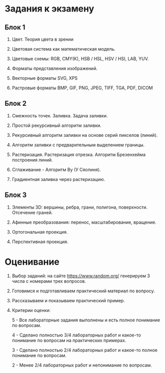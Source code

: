 # Задания к экзамену

## Блок 1

1. Цвет. Теория цвета в зрении 

2. Цветовая система как математическая модель.

3. Цветовые схемы: RGB, CMY(K), HSB / HSL, HSV / HSI, LAB, YUV.

4. Форматы представления изображений.

5. Векторные форматы SVG, XPS

6. Растровые форматы BMP, GIF, PNG, JPEG, TIFF, TGA, PDF, DICOM


## Блок 2

1. Смежность точек. Заливка. Задача заливки.

2. Простой рекурсивный алгоритм заливки. 

3. Рекурсивный алгоритм заливки на основе  серий пикселов (линий).

4. Алгоритм заливки с предварительным  выделением границы.

5. Растеризация. Растеризация отрезка. Алгоритм Брезенхейма построения линий. 

6. Сглаживание - Алгоритм Ву  (У Сяолиня).

7. Градиентная заливка через растеризацию.

## Блок 3

1. Элементы 3D: вершины, ребра, грани, полигона, поверхности. Отсечение граней.

2. Афинные преобразования: перенос, масштабирование, вращение.

3. Ортогональная проекция. 

4. Перспективная проекция.

# Оценивание

1. Выбор заданий: на сайте https://www.random.org/ генерируем 3 числа с номерами трех вопросов.

2. Готовимся и подготавливаем практический материал по вопросу.

3. Рассказываем и показываем практический пример.

4. Критерии оценки:

    5 - Все лабораторные задания выполнены и есть полное понимание по вопросам.

    4 - Сделано полностью 3/4 лабораторных работ и какое-то понимание по вопросам на практических примерах.

    3 - Сделано полностью 2/4 лабораторных работ и какое-то полное понимание по вопросам.

    2 - Менее 2/4 лабораторных работ и непонимание по вопросам.
